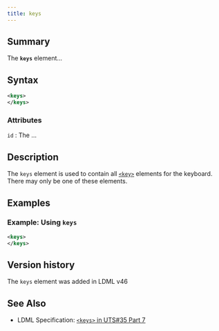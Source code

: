 ```yaml
---
title: keys
---
```


## Summary

The **`keys`** element…

## Syntax

```xml
<keys>
</keys>
```

### Attributes

`id` :   The …

## Description

The `keys` element is used to contain all [`<key>`](key) elements for the
keyboard. There may only be one of these elements.

## Examples

### Example: Using `keys`

```xml
<keys>
</keys>
```

## Version history

The `keys` element was added in LDML v46

<!-- ## See also

- … -->

## See Also

- LDML Specification: [`<keys>` in UTS#35 Part 7][tr35-element-keys]

[tr35-element-keys]:
    https://www.unicode.org/reports/tr35/tr35-keyboards.html#element-keys

